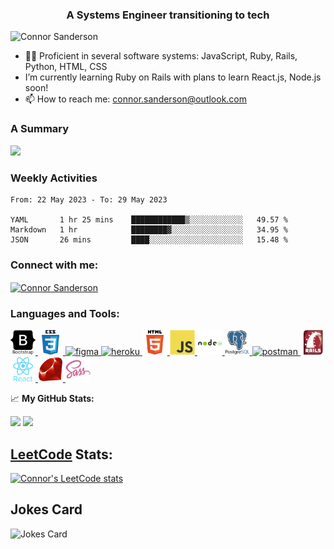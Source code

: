 
<h3 align="center">A Systems Engineer transitioning to tech</h3> 

<p align="left"> <img src="https://komarev.com/ghpvc/?username=ConnorSand&label=Profile%20views&color=0e75b6&style=flat" alt="Connor Sanderson" /> </p>

- :man_technologist: Proficient in several software systems: JavaScript, Ruby, Rails, Python, HTML, CSS
- I’m currently learning Ruby on Rails with plans to learn React.js, Node.js soon!
- 📫 How to reach me: connor.sanderson@outlook.com

### A Summary
![](https://github-profile-summary-cards.vercel.app/api/cards/profile-details?username=ConnorSand&theme=vue)

### Weekly Activities

<!--START_SECTION:waka-->

```text
From: 22 May 2023 - To: 29 May 2023

YAML       1 hr 25 mins    ████████████▒░░░░░░░░░░░░   49.57 %
Markdown   1 hr            ████████▓░░░░░░░░░░░░░░░░   34.95 %
JSON       26 mins         ████░░░░░░░░░░░░░░░░░░░░░   15.48 %
```

<!--END_SECTION:waka-->

<h3 align="left">Connect with me:</h3>
<p align="left">
<a href="https://www.linkedin.com/in/connor-sanderson/" target="blank"><img align="center" src="https://raw.githubusercontent.com/rahuldkjain/github-profile-readme-generator/master/src/images/icons/Social/linked-in-alt.svg" alt="Connor Sanderson" height="30" width="40" /></a>
</p>

<h3 align="left">Languages and Tools:</h3>
<p align="left"> <a href="https://getbootstrap.com" target="_blank"> <img src="https://raw.githubusercontent.com/devicons/devicon/master/icons/bootstrap/bootstrap-plain-wordmark.svg" alt="bootstrap" width="40" height="40"/> </a> <a href="https://www.w3schools.com/css/" target="_blank"> <img src="https://raw.githubusercontent.com/devicons/devicon/master/icons/css3/css3-original-wordmark.svg" alt="css3" width="40" height="40"/> </a> <a href="https://www.figma.com/" target="_blank"> <img src="https://www.vectorlogo.zone/logos/figma/figma-icon.svg" alt="figma" width="40" height="40"/> </a> <a href="https://heroku.com" target="_blank"> <img src="https://www.vectorlogo.zone/logos/heroku/heroku-icon.svg" alt="heroku" width="40" height="40"/> </a> <a href="https://www.w3.org/html/" target="_blank"> <img src="https://raw.githubusercontent.com/devicons/devicon/master/icons/html5/html5-original-wordmark.svg" alt="html5" width="40" height="40"/> </a> <a href="https://developer.mozilla.org/en-US/docs/Web/JavaScript" target="_blank"> <img src="https://raw.githubusercontent.com/devicons/devicon/master/icons/javascript/javascript-original.svg" alt="javascript" width="40" height="40"/> </a> <a href="https://nodejs.org" target="_blank"> <img src="https://raw.githubusercontent.com/devicons/devicon/master/icons/nodejs/nodejs-original-wordmark.svg" alt="nodejs" width="40" height="40"/> </a> <a href="https://www.postgresql.org" target="_blank"> <img src="https://raw.githubusercontent.com/devicons/devicon/master/icons/postgresql/postgresql-original-wordmark.svg" alt="postgresql" width="40" height="40"/> </a> <a href="https://postman.com" target="_blank"> <img src="https://www.vectorlogo.zone/logos/getpostman/getpostman-icon.svg" alt="postman" width="40" height="40"/> </a> <a href="https://rubyonrails.org" target="_blank"> <img src="https://raw.githubusercontent.com/devicons/devicon/master/icons/rails/rails-original-wordmark.svg" alt="rails" width="40" height="40"/> </a> <a href="https://reactjs.org/" target="_blank"> <img src="https://raw.githubusercontent.com/devicons/devicon/master/icons/react/react-original-wordmark.svg" alt="react" width="40" height="40"/> </a> <a href="https://www.ruby-lang.org/en/" target="_blank"> <img src="https://raw.githubusercontent.com/devicons/devicon/master/icons/ruby/ruby-original.svg" alt="ruby" width="40" height="40"/> </a> <a href="https://sass-lang.com" target="_blank"> <img src="https://raw.githubusercontent.com/devicons/devicon/master/icons/sass/sass-original.svg" alt="sass" width="40" height="40"/> </a>
</p>


📈 **My GitHub Stats:**

<p>
  <img height="180em" src="https://github-readme-stats.vercel.app/api?username=ConnorSand&show_icons=true&hide_border=true&&count_private=true&include_all_commits=true" />
  <img height="180em" src="https://github-readme-stats.vercel.app/api/top-langs/?username=ConnorSand&exclude_repo=KNN-Image-Classification&show_icons=true&hide_border=true&layout=compact&langs_count=8"/>
</p>

## [LeetCode](https://leetcode.com/ConnorSand) Stats:
[![Connor's LeetCode stats](https://leetcode-stats-six.vercel.app/api?username=ConnorSand)](https://github.com/KnlnKS/leetcode-stats)

<!-- Markdown -->

## Jokes Card
<img src="https://readme-jokes.vercel.app/api?hideBorder&theme=buefy" alt="Jokes Card" />
